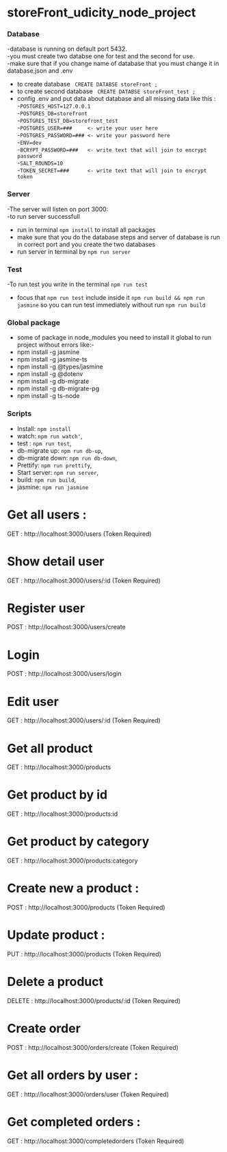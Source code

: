 # storeFront_udicity_node_project
### Database 
-database is running on default port 5432.<br/>
-you must create two databse one for test and the second for use.<br/>
-make sure that if you change name of database that you must change it in database.json and .env<br/>
* to create database        ``` CREATE DATABSE storeFront ;```
* to create second database ``` CREATE DATABSE storeFront_test ;```
* config .env and put data about database and all missing data like this :<br/>
    -```POSTGRES_HOST=127.0.0.1```<br/>
    -```POSTGRES_DB=storefront```<br/>
    -```POSTGRES_TEST_DB=storefront_test```<br/>
    -```POSTGRES_USER=###     <- write your user here```<br/>
    -```POSTGRES_PASSWORD=### <- write your password here```<br/>
    -```ENV=dev```<br/>
    -```BCRYPT_PASSWORD=###   <- write text that will join to encrypt password```<br/>
    -```SALT_ROUNDS=10```<br/>
    -```TOKEN_SECRET=###      <- write text that will join to encrypt token```<br/>
    
### Server
-The server will listen on port 3000:<br/>
-to run server successfull<br/>
* run in terminal ```npm install``` to install all packages
* make sure that you do the database steps and server of database is run in correct port and you create the two databases
* run server in terminal by ```npm run server```

### Test
-To run test you write in the terminal ```npm run test``` 
* focus that ```npm run test``` include inside it ```npm run build && npm run jasmine``` so you can run test immediately without run ```npm run build``` 

### Global package
- some of package in node_modules you need to install it global to run project without errors like:-
- npm install -g jasmine
- npm install -g jasmine-ts
- npm install -g @types/jasmine
- npm install -g @dotenv
- npm install -g db-migrate
- npm install -g db-migrate-pg
- npm install -g ts-node

### Scripts
- Install:            ```npm install```
- watch:              ```npm run watch'```,
- test :              ```npm run test```,
- db-migrate up:      ```npm run db-up```,
- db-migrate down:    ```npm run db-down```,
- Prettify:           ```npm run prettify```,
- Start server:       ```npm run server```,
- build:              ```npm run build```,
- jasmine:            ```npm run jasmine```

# Get all users :
GET : http://localhost:3000/users (Token Required)

# Show detail user
GET : http://localhost:3000/users/:id (Token Required)

# Register user
POST : http://localhost:3000/users/create

# Login
POST : http://localhost:3000/users/login

# Edit user
GET : http://localhost:3000/users/:id (Token Required)

# Get all product
GET : http://localhost:3000/products

# Get product by id
GET : http://localhost:3000/products:id

# Get product by category
GET : http://localhost:3000/products:category

# Create new a product :
POST : http://localhost:3000/products (Token Required)

# Update  product :
PUT : http://localhost:3000/products (Token Required)

# Delete a product
DELETE : http://localhost:3000/products/:id (Token Required)

# Create order 
POST : http://localhost:3000/orders/create (Token Required)

# Get all orders by user :
GET : http://localhost:3000/orders/user (Token Required)

# Get completed orders :
GET : http://localhost:3000/completedorders (Token Required)